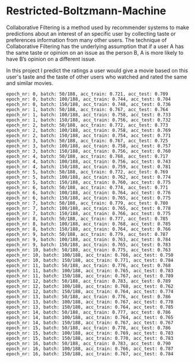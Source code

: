 # Restricted-Boltzmann-Machine
Collaborative Filtering is a method used by recommender systems to make predictions about an interest of an specific user by collecting taste or preferences information from many other users. The technique of Collaborative Filtering has the underlying assumption that if a user A has the same taste or opinion on an issue as the person B, A is more likely to have B’s opinion on a different issue. 

In this project I predict the ratings a user would give a movie based on this user's taste and the taste of other users who watched and rated the same and similar movies.


    epoch_nr: 0, batch: 50/188, acc_train: 0.721, acc_test: 0.709
    epoch_nr: 0, batch: 100/188, acc_train: 0.744, acc_test: 0.704
    epoch_nr: 0, batch: 150/188, acc_train: 0.748, acc_test: 0.736
    epoch_nr: 1, batch: 50/188, acc_train: 0.767, acc_test: 0.764
    epoch_nr: 1, batch: 100/188, acc_train: 0.758, acc_test: 0.733
    epoch_nr: 1, batch: 150/188, acc_train: 0.756, acc_test: 0.732
    epoch_nr: 2, batch: 50/188, acc_train: 0.772, acc_test: 0.773
    epoch_nr: 2, batch: 100/188, acc_train: 0.758, acc_test: 0.769
    epoch_nr: 2, batch: 150/188, acc_train: 0.754, acc_test: 0.771
    epoch_nr: 3, batch: 50/188, acc_train: 0.767, acc_test: 0.725
    epoch_nr: 3, batch: 100/188, acc_train: 0.758, acc_test: 0.757
    epoch_nr: 3, batch: 150/188, acc_train: 0.756, acc_test: 0.760
    epoch_nr: 4, batch: 50/188, acc_train: 0.768, acc_test: 0.717
    epoch_nr: 4, batch: 100/188, acc_train: 0.756, acc_test: 0.743
    epoch_nr: 4, batch: 150/188, acc_train: 0.759, acc_test: 0.781
    epoch_nr: 5, batch: 50/188, acc_train: 0.772, acc_test: 0.769
    epoch_nr: 5, batch: 100/188, acc_train: 0.762, acc_test: 0.774
    epoch_nr: 5, batch: 150/188, acc_train: 0.760, acc_test: 0.775
    epoch_nr: 6, batch: 50/188, acc_train: 0.774, acc_test: 0.771
    epoch_nr: 6, batch: 100/188, acc_train: 0.764, acc_test: 0.776
    epoch_nr: 6, batch: 150/188, acc_train: 0.765, acc_test: 0.775
    epoch_nr: 7, batch: 50/188, acc_train: 0.779, acc_test: 0.780
    epoch_nr: 7, batch: 100/188, acc_train: 0.765, acc_test: 0.778
    epoch_nr: 7, batch: 150/188, acc_train: 0.766, acc_test: 0.775
    epoch_nr: 8, batch: 50/188, acc_train: 0.777, acc_test: 0.785
    epoch_nr: 8, batch: 100/188, acc_train: 0.768, acc_test: 0.785
    epoch_nr: 8, batch: 150/188, acc_train: 0.764, acc_test: 0.766
    epoch_nr: 9, batch: 50/188, acc_train: 0.779, acc_test: 0.787
    epoch_nr: 9, batch: 100/188, acc_train: 0.763, acc_test: 0.784
    epoch_nr: 9, batch: 150/188, acc_train: 0.765, acc_test: 0.783
    epoch_nr: 10, batch: 50/188, acc_train: 0.775, acc_test: 0.763
    epoch_nr: 10, batch: 100/188, acc_train: 0.766, acc_test: 0.750
    epoch_nr: 10, batch: 150/188, acc_train: 0.771, acc_test: 0.784
    epoch_nr: 11, batch: 50/188, acc_train: 0.776, acc_test: 0.768
    epoch_nr: 11, batch: 100/188, acc_train: 0.765, acc_test: 0.783
    epoch_nr: 11, batch: 150/188, acc_train: 0.767, acc_test: 0.789
    epoch_nr: 12, batch: 50/188, acc_train: 0.783, acc_test: 0.789
    epoch_nr: 12, batch: 100/188, acc_train: 0.768, acc_test: 0.762
    epoch_nr: 12, batch: 150/188, acc_train: 0.764, acc_test: 0.774
    epoch_nr: 13, batch: 50/188, acc_train: 0.776, acc_test: 0.786
    epoch_nr: 13, batch: 100/188, acc_train: 0.767, acc_test: 0.778
    epoch_nr: 13, batch: 150/188, acc_train: 0.764, acc_test: 0.785
    epoch_nr: 14, batch: 50/188, acc_train: 0.777, acc_test: 0.786
    epoch_nr: 14, batch: 100/188, acc_train: 0.764, acc_test: 0.765
    epoch_nr: 14, batch: 150/188, acc_train: 0.767, acc_test: 0.767
    epoch_nr: 15, batch: 50/188, acc_train: 0.778, acc_test: 0.786
    epoch_nr: 15, batch: 100/188, acc_train: 0.769, acc_test: 0.783
    epoch_nr: 15, batch: 150/188, acc_train: 0.770, acc_test: 0.783
    epoch_nr: 16, batch: 50/188, acc_train: 0.783, acc_test: 0.790
    epoch_nr: 16, batch: 100/188, acc_train: 0.766, acc_test: 0.787
    epoch_nr: 16, batch: 150/188, acc_train: 0.767, acc_test: 0.784
    
